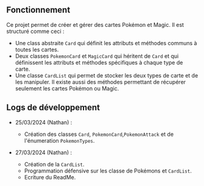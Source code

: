 ## Fonctionnement

Ce projet permet de créer et gérer des cartes Pokémon et Magic. 
Il est structuré comme ceci : 
- Une class abstraite `Card` qui définit les attributs et méthodes communs à toutes les cartes.
- Deux classes `PokemonCard` et `MagicCard` qui héritent de `Card` et qui définissent les attributs et méthodes spécifiques à chaque type de carte.
- Une classe `CardList` qui permet de stocker les deux types de carte et de les manipuler. Il existe aussi des méthodes permettant de récupérer seulement les cartes Pokémon ou Magic.

## Logs de développement

- 25/03/2024 (Nathan) :
    - Création des classes `Card`, `PokemonCard`,`PokemonAttack` et de l'énumeration `PokemonTypes`.


- 27/03/2024 (Nathan) :
    - Création de la `CardList`.
    - Programmation défensive sur les classe de Pokémons et `CardList`.
    - Ecriture du ReadMe.
